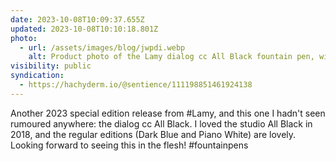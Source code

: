```yaml
---
date: 2023-10-08T10:09:37.655Z
updated: 2023-10-08T10:10:18.801Z
photo:
  - url: /assets/images/blog/jwpdi.webp
    alt: Product photo of the Lamy dialog cc All Black fountain pen, with the nib retracted and extended
visibility: public
syndication:
  - https://hachyderm.io/@sentience/111198851461924138
---
```


Another 2023 special edition release from #Lamy, and  this one I hadn't seen rumoured anywhere: the dialog cc All Black. I loved the studio All Black in 2018, and the regular editions (Dark Blue and Piano White) are lovely. Looking forward to seeing this in the flesh! #fountainpens
